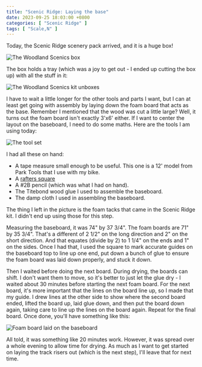 ```yaml
---
title: "Scenic Ridge: Laying the base"
date: 2023-09-25 18:03:00 +0800
categories: [ "Scenic Ridge" ]
tags: [ "Scale,N" ]
---
```


Today, the Scenic Ridge scenery pack arrived, and it is a huge box!

![The Woodland Scenics box](/assets/img/2023-09-25-img1.jpg)

The box holds a tray (which was a joy to get out - I ended up cutting the box up) with all the stuff in it:

![The Woodland Scenics kit unboxes](/assets/img/2023-09-25-img2.jpg)

I have to wait a little longer for the other tools and parts I want, but I can at least get going with assembly by laying down the foam board that acts as the base.  Remember I mentioned that the wood was cut a little large?  Well, it turns out the foam board isn't exactly 3'x6' either. If I want to center the layout on the baseboard, I need to do some maths.  Here are the tools I am using today:

![The tool set](/assets/img/2023-09-25-img3.jpg)

I had all these on hand:

* A tape measure small enough to be useful.  This one is a 12' model from Park Tools that I use with my bike.
* A [rafters square](https://www.homedepot.com/p/Empire-12-in-Magnum-Aluminum-Rafter-Square-3990/100174397)
* A #2B pencil (which was what I had on hand).
* The Titebond wood glue I used to assemble the baseboard.
* The damp cloth I used in assembling the baseboard.

The thing I left in the picture is the foam tacks that came in the Scenic Ridge kit.  I didn't end up using those for this step.

Measuring the baseboard, it was 74" by 37 3/4".  The foam boards are 71" by 35 3/4".  That's a different of 2 1/2" on the long direction and 2" on the short direction.  And that equates (divide by 2) to 1 1/4" on the ends and 1" on the sides.  Once I had that, I used the square to mark accurate guides on the baseboard top to line up one end, put down a bunch of glue to ensure the foam board was laid down properly, and stuck it down.

Then I waited before doing the next board.  During drying, the boards can shift.  I don't want them to move, so it's better to just let the glue dry - I waited about 30 minutes before starting the next foam board. For the next board, it's more important that the lines on the board line up, so I made that my guide.  I drew lines at the other side to show where the second board ended, lifted the board up, laid glue down, and then put the board down again, taking care to line up the lines on the board again.  Repeat for the final board.  Once done, you'll have something like this:

![Foam board laid on the baseboard](/assets/img/2023-09-25-img4.jpg)

All told, it was something like 20 minutes work.  However, it was spread over a whole evening to allow time for drying.  As much as I want to get started on laying the track risers out (which is the next step), I'll leave that for next time.
